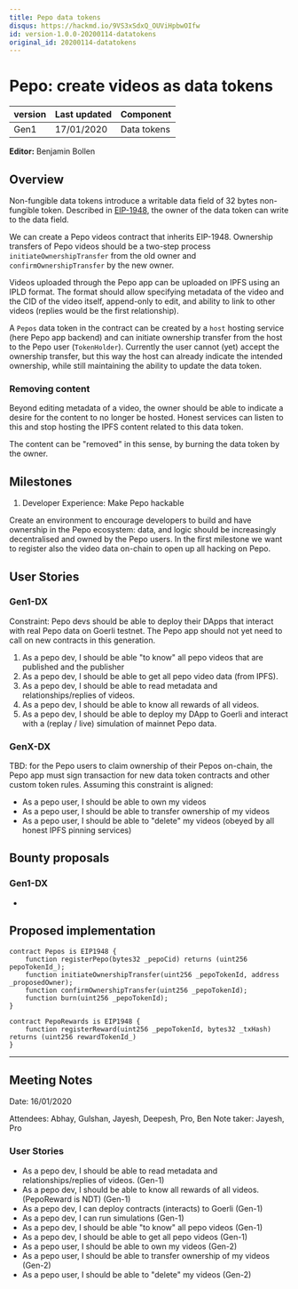 ```yaml
---
title: Pepo data tokens
disqus: https://hackmd.io/9VS3xSdxQ_OUViHpbwOIfw
id: version-1.0.0-20200114-datatokens
original_id: 20200114-datatokens
---
```


# Pepo: create videos as data tokens

| version | Last updated | Component   |
| ------- | ------------ | ----------- |
| Gen1    | 17/01/2020   | Data tokens |

**Editor:** Benjamin Bollen

## Overview

Non-fungible data tokens introduce a writable data field of 32 bytes non-fungible token. Described in [EIP-1948](https://github.com/ethereum/EIPs/blob/master/EIPS/eip-1948.md), the owner of the data token can write to the data field.

We can create a Pepo videos contract that inherits EIP-1948. Ownership transfers of Pepo videos should be a two-step process `initiateOwnershipTransfer` from the old owner and `confirmOwnershipTransfer` by the new owner.

Videos uploaded through the Pepo app can be uploaded on IPFS using an IPLD format. The format should allow specifying metadata of the video and the CID of the video itself, append-only to edit, and ability to link to other videos (replies would be the first relationship).

A `Pepos` data token in the contract can be created by a `host` hosting service (here Pepo app backend) and can initiate ownership transfer from the host to the Pepo user (`TokenHolder`). Currently the user cannot (yet) accept the ownership transfer, but this way the host can already indicate the intended ownership, while still maintaining the ability to update the data token.

### Removing content

Beyond editing metadata of a video, the owner should be able to indicate a desire for the content to no longer be hosted. Honest services can listen to this and stop hosting the IPFS content related to this data token.

The content can be "removed" in this sense, by burning the data token by the owner.

## Milestones

1. Developer Experience: Make Pepo hackable

Create an environment to encourage developers to build and have ownership in the Pepo ecosystem: data, and logic should be increasingly decentralised and owned by the Pepo users. In the first milestone we want to register also the video data on-chain to open up all hacking on Pepo.

## User Stories

### Gen1-DX

Constraint: Pepo devs should be able to deploy their DApps that interact with real Pepo data on Goerli testnet.
The Pepo app should not yet need to call on new contracts in this generation.

1. As a pepo dev, I should be able "to know" all pepo videos that are published and the publisher
1. As a pepo dev, I should be able to get all pepo video data (from IPFS).
1. As a pepo dev, I should be able to read metadata and relationships/replies of videos.
1. As a pepo dev, I should be able to know all rewards of all videos.
1. As a pepo dev, I should be able to deploy my DApp to Goerli and interact with a (replay / live) simulation of mainnet Pepo data.

### GenX-DX

TBD: for the Pepo users to claim ownership of their Pepos on-chain, the Pepo app must sign transaction for new data token
contracts and other custom token rules. Assuming this constraint is aligned:

- As a pepo user, I should be able to own my videos
- As a pepo user, I should be able to transfer ownership of my videos
- As a pepo user, I should be able to "delete" my videos (obeyed by all honest IPFS pinning services)

## Bounty proposals

### Gen1-DX
-

## Proposed implementation

```solidity
contract Pepos is EIP1948 {
    function registerPepo(bytes32 _pepoCid) returns (uint256 pepoTokenId_);
    function initiateOwnershipTransfer(uint256 _pepoTokenId, address _proposedOwner);
    function confirmOwnershipTransfer(uint256 _pepoTokenId);
    function burn(uint256 _pepoTokenId);
}
```

```solidity
contract PepoRewards is EIP1948 {
    function registerReward(uint256 _pepoTokenId, bytes32 _txHash) returns (uint256 rewardTokenId_)
}
```

---
## Meeting Notes

Date: 16/01/2020

Attendees: Abhay, Gulshan, Jayesh, Deepesh, Pro, Ben
Note taker: Jayesh, Pro

### User Stories

- As a pepo dev, I should be able to read metadata and relationships/replies of videos. (Gen-1)
- As a pepo dev, I should be able to know all rewards of all videos. (PepoReward is NDT) (Gen-1)
- As a pepo dev, I can deploy contracts (interacts) to Goerli (Gen-1)
- As a pepo dev, I can run simulations (Gen-1)
- As a pepo dev, I should be able "to know" all pepo videos (Gen-1)
- As a pepo dev, I should be able to get all pepo videos (Gen-1)
- As a pepo user, I should be able to own my videos (Gen-2)
- As a pepo user, I should be able to transfer ownership of my videos (Gen-2)
- As a pepo user, I should be able to "delete" my videos (Gen-2)
